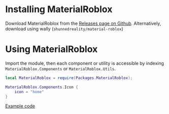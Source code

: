 # Installing MaterialRoblox

Download MaterialRoblox from the [Releases page on Github](https://github.com/shunnedreality/material-roblox/releases).
Alternatively, download using wally (`shunnedreality/material-roblox`)

# Using MaterialRoblox

Import the module, then each component or utility is accessible by indexing `MaterialRoblox.Components` or `MaterialRoblox.Utils`.

```lua
local MaterialRoblox = require(Packages.MaterialRoblox);

MaterialRoblox.Components.Icon {
    icon = "home"
}
```

[Example code](https://github.com/shunnedreality/material-roblox/tree/main/Examples/example.client.lua)